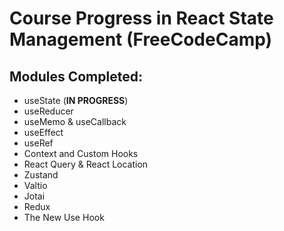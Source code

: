# Course Progress in React State Management (FreeCodeCamp)

## Modules Completed:
- useState (**IN PROGRESS**)
- useReducer
- useMemo & useCallback
- useEffect
- useRef
- Context and Custom Hooks
- React Query & React Location
- Zustand
- Valtio
- Jotai
- Redux
- The New Use Hook
